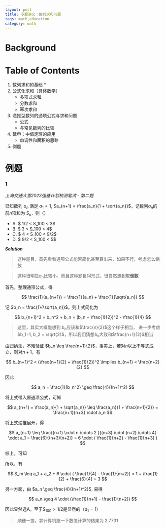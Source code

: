 ```yaml
---
layout: post
title: 专题讲义：数列求和问题
tags: math,education
category: math
---
```


# Background

# Table of Contents

1. 数列求和的基础
    * 
2. 公式化求和（具体数学）
    * 多项式求和
    * 分数求和
    * 幂次求和
3. 递推型数列的通项公式与求和问题
    * 公式
    * 与常见数列的比较
4. 延申：中值定理的应用
    * 单调性和面积的思路
5. 例题



# 例题

### 1

*上海交通大雪2023强基计划校测笔试 - 第二题*

已知数列 $a_n$ 满足 $a_1 = 1$, $a_{n+1} = \frac{a_n}{1 + \sqrt{a_n}}$，记数列$a_n$的前$n$项和为
$S_n$，则（）

* A. $ 1/2 < S_100 < 3$
* B. $ 3 < S_100 < 4$
* C. $ 4 < S_100 < 9/2$
* D. $ 9/2 < S_100 < 5$

***Solution***

> 这种题目，首先看看通项公式能否简化甚至算出来，如果不行，考虑怎么缩放

> 这种很明显$a_n$比较小，而且这种题目得形式，很自然想到取**倒数**

首先，整理通项公式，得

$$
    \frac{1}{a_{n+1}} = \frac{1}{a_n} + \frac{1}{\sqrt{a_n}}
$$

记 $b_n = \frac{1}{\sqrt{a_n}}$，则上式简化为

$$
    b_{n+1}^2 = b_n^2 + b_n = (b_n + \frac{1}{2})^2 - \frac{1}{4}
$$

> 这里，其实大概能想到 $b_n$应该和$\frac{n}{2}$这个样子相当，
> 进一步考虑$b_1=1, b_2 = \sqrt{2}$，所以我们猜想$b_n$大致和$\frac{n+1}{2}$相当

由归纳法，不难验证 $b_n \leq \frac{n+1}{2}$，事实上，若对$n$以上不等式成立，则对$n+1$，有

$$
    b_{n+1}^2 < (\frac{n+1}{2} + \frac{1}{2})^2 \implies b_{n+1} < \frac{n+2}{2}
$$

因此

$$
    a_n = \frac{1}{b_n^2} \geq \frac{4}{(n+1)^2}
$$

将上式带入原通项公式，可知

$$
    a_{n+1} =  \frac{a_n}{1 + \sqrt{a_n}} \leq \frac{a_n}{1 + \frac{n+1}{2}}
        = \frac{n+1}{n+3} \cdot a_n
$$

将上式递推展开，得

$$
    a_{n+1} \leq \frac{(n+1) \cdot n \cdots 2 }{(n+3) \cdot (n+2) \cdots 4} \cdot a_1
        = \frac{6}{(n+3)(n+2)} = 6 \cdot ( \frac{1}{n+2} - \frac{1}{n+3} )
$$

综上，可知

所以，有

$$
    S_m \leq a_1 + a_2 + 6 \cdot ( \frac{1}{4} - \frac{1}{m+2})
        < 1 + \frac{1}{2} + \frac{6}{4} = 3
$$

另一方面，由 $a_n \geq \frac{4}{(n+1)^2}$, 易得

$$
    a_n \geq 4 \cdot (\frac{1}{n+1} - \frac{1}{n+2})
$$


因此显然选A。至于$S_100 > 1/2$是显然的（$a_1 = 1$）

> 顺便一提，拿计算机跑一下数值计算的结果为 2.7731
